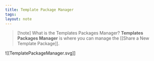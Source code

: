 ```yaml
---
title: Template Package Manager
tags: 
layout: note 
---
```

> [!note] What is the Templates Packages Manager?
> **Templates Packages Manager** is where you can manage the [[Share a New Template Package]].  



![[TemplatePackageManager.svg]]
